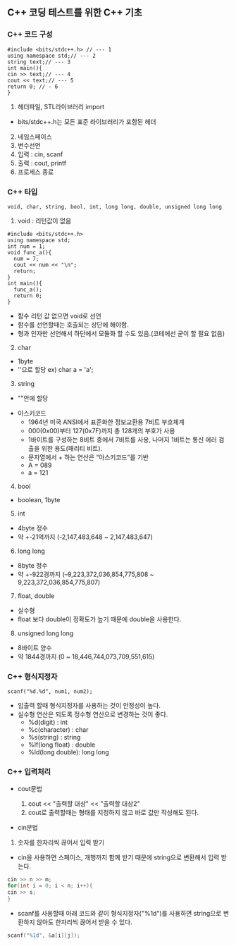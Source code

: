 ## C++ 코딩 테스트를 위한 C++ 기초

### C++ 코드 구성

```
#include <bits/stdc++.h> // --- 1
using namespace std;// --- 2
string text;// --- 3
int main(){
cin >> text;// --- 4
cout << text;// --- 5
return 0; // - 6
}
```

1. 헤더파일, STL라이브러리 import

- bits/stdc++.h는 모든 표준 라이브러리가 포함된 헤더

2. 네임스페이스
3. 변수선언
4. 입력 : cin, scanf
5. 출력 : cout, printf
6. 프로세스 종료

### C++ 타입

```
void, char, string, bool, int, long long, double, unsigned long long
```

1. void : 리턴값이 없음

```
#include <bits/stdc++.h>
using namespace std;
int num = 1;
void func_a(){
  num = 7;
  cout << num << "\n";
  return;
}
int main(){
  func_a();
  return 0;
}
```

- 함수 리턴 값 없으면 void로 선언
- 함수를 선언할때는 호출되는 상단에 해야함.
- 형과 인자만 선언해서 하단에서 모듈화 할 수도 있음.(코테에선 굳이 할 필요 없음)

2. char

- 1byte
- ''으로 할당 ex) char a = 'a';

3. string

- ""안에 할당

* 아스키코드
  - 1964년 미국 ANSI에서 표준화한 정보교환용 7비트 부호체계
  - 000(0x00)부터 127(0x7F)까지 총 128개의 부호가 사용
  - 1바이트를 구성하는 8비트 중에서 7비트를 사용, 나머지 1비트는 통신 에러 검출을 위한 용도(패리티 비트).
  - 문자열에서 + 하는 연산은 “아스키코드”를 기반
  - A = 089
  - a = 121

4. bool

- boolean, 1byte

5. int

- 4byte 정수
- 약 +-21억까지 (-2,147,483,648 ~ 2,147,483,647)

6. long long

- 8byte 정수
- 약 +-922경까지 (–9,223,372,036,854,775,808 ~ 9,223,372,036,854,775,807)

7. float, double

- 실수형
- float 보다 double이 정확도가 높기 때문에 double을 사용한다.

8. unsigned long long

- 8바이트 양수
- 약 1844경까지 (0 ~ 18,446,744,073,709,551,615)

### C++ 형식지정자

```
scanf("%d.%d", num1, num2);
```

- 입출력 할때 형식지정자를 사용하는 것이 안정성이 높다.
- 실수형 연산은 되도록 정수형 연산으로 변경하는 것이 좋다.
  - %d(digit) : int
  - %c(character) : char
  - %s(string) : string
  - %lf(long float) : double
  - %ld(long double): long long

### C++ 입력처리

- cout문법

  1. cout << "출력할 대상" << "출력할 대상2"
  2. cout로 출력할때는 형태를 지정하지 않고 바로 값만 작성해도 된다.

- cin문법

1. 숫자를 한자리씩 끊어서 입력 받기

- cin을 사용하면 스페이스, 개행까지 함께 받기 때문에 string으로 변환해서 입력 받는다.

```c++
cin >> n >> m;
for(int i = 0; i < n; i++){
cin >> s;
}
```

- scanf를 사용할때 아래 코드와 같이 형식지정자("%1d")를 사용하면 string으로 변환하지 않아도 한자리씩 끊어서 받을 수 있다.

```c++
scanf("%1d", &a[i][j]);
```
